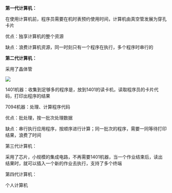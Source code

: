 **第一代计算机：**

在使用计算机前，程序员需要在机时表预约使用时间，计算机由真空管发展为穿孔卡片

优点：独享计算机的整个资源

缺点：浪费计算机资源，同一时刻只有一个程序在执行，多个程序时串行的

**第二代计算机：**

采用了晶体管

![](D:\王欣的工作区域\git\wxPythonCode\wxPythonCode\Note\网络编程进阶\批处理系统.png)

1401机器：收集到足够多的程序是，放到1401的读卡机，读取程序员的卡片代码，打印出程序的结果

7094机器：处理、计算程序代码

优点：批处理，按一批次处理数据

缺点：串行执行应用程序，按顺序进行计算；同一批次的程序，需要一同等待打印结果，浪费了时间

第三代计算机：

采用了芯片，小规模的集成电路，不再需要1401机器，当一个作业结束后，读出结果时，就可以插入一个新的作业去执行，支持了多个终端

第四代计算机：

个人计算机
